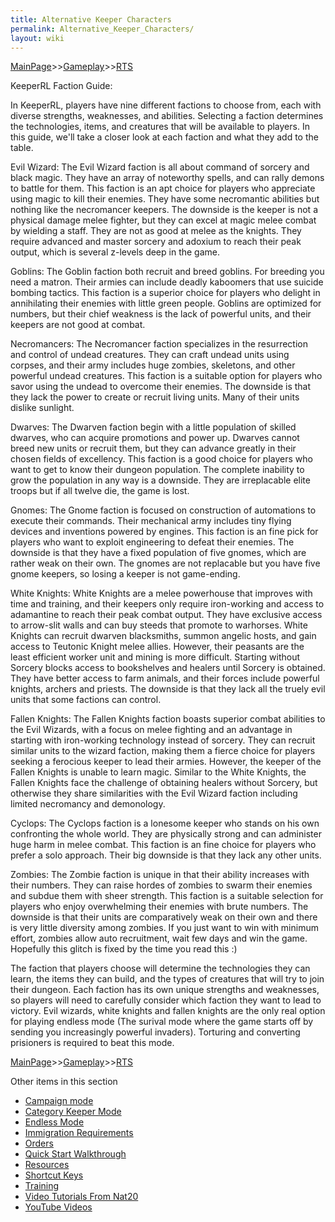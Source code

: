 ```yaml
---
title: Alternative Keeper Characters
permalink: Alternative_Keeper_Characters/
layout: wiki
---
```


[MainPage](/keeperrl_wiki/ "wikilink")>>[Gameplay](/keeperrl_wiki/Gameplay "wikilink")>>[RTS](/keeperrl_wiki/RTS "wikilink")


KeeperRL Faction Guide:


In KeeperRL, players have nine different factions to choose from, each with diverse strengths, weaknesses, and abilities. Selecting a faction determines the technologies, items, and creatures that will be available to players. In this guide, we'll take a closer look at each faction and what they add to the table.


Evil Wizard:
The Evil Wizard faction is all about command of sorcery and black magic. They have an array of noteworthy spells, and can rally demons to battle for them. This faction is an apt choice for players who appreciate using magic to kill their enemies. They have some necromantic abilities but nothing like the necromancer keepers. The downside is the keeper is not a physical damage melee fighter, but they can excel at magic melee combat by wielding a staff. They are not as good at melee as the knights. They require advanced and master sorcery and adoxium to reach their peak output, which is several z-levels deep in the game. 


Goblins:
The Goblin faction both recruit and breed goblins. For breeding you need a matron. Their armies can include deadly kaboomers that use suicide bombing tactics. This faction is a superior choice for players who delight in annihilating their enemies with little green people. Goblins are optimized for numbers, but their chief weakness is the lack of powerful units, and their keepers are not good at combat. 


Necromancers:
The Necromancer faction specializes in the resurrection and control of undead creatures. They can craft undead units using corpses, and their army includes huge zombies, skeletons, and other powerful undead creatures. This faction is a suitable option for players who savor using the undead to overcome their enemies. The downside is that they lack the power to create or recruit living units. Many of their units dislike sunlight.


Dwarves:
The Dwarven faction begin with a little population of skilled dwarves, who can acquire promotions and power up. Dwarves cannot breed new units or recruit them, but they can advance greatly in their chosen fields of excellency. This faction is a good choice for players who want to get to know their dungeon population. The complete inability to grow the population in any way is a downside. They are irreplacable elite troops but if all twelve die, the game is lost.


Gnomes:
The Gnome faction is focused on construction of automations to execute their commands. Their mechanical army includes tiny flying devices and inventions powered by engines. This faction is an fine pick for players who want to exploit engineering to defeat their enemies. The downside is that they have a fixed population of five gnomes, which are rather weak on their own. The gnomes are not replacable but you have five gnome keepers, so losing a keeper is not game-ending.


White Knights:
White Knights are a melee powerhouse that improves with time and training, and their keepers only require iron-working and access to adamantine to reach their peak combat output. They have exclusive access to arrow-slit walls and can buy steeds that promote to warhorses. White Knights can recruit dwarven blacksmiths, summon angelic hosts, and gain access to Teutonic Knight melee allies. However, their peasants are the least efficient worker unit and mining is more difficult. Starting without Sorcery blocks access to bookshelves and healers until Sorcery is obtained. They have better access to farm animals, and their forces include powerful knights, archers and priests. The downside is that they lack all the truely evil units that some factions can control.


Fallen Knights:
The Fallen Knights faction boasts superior combat abilities to the Evil Wizards, with a focus on melee fighting and an advantage in starting with iron-working technology instead of sorcery. They can recruit similar units to the wizard faction, making them a fierce choice for players seeking a ferocious keeper to lead their armies. However, the keeper of the Fallen Knights is unable to learn magic. Similar to the White Knights, the Fallen Knights face the challenge of obtaining healers without Sorcery, but otherwise they share similarities with the Evil Wizard faction including limited necromancy and demonology.


Cyclops:
The Cyclops faction is a lonesome keeper who stands on his own confronting the whole world. They are physically strong and can administer huge harm in melee combat. This faction is an fine choice for players who prefer a solo approach. Their big downside is that they lack any other units.


Zombies:
The Zombie faction is unique in that their ability increases with their numbers. They can raise hordes of zombies to swarm their enemies and subdue them with sheer strength. This faction is a suitable selection for players who enjoy overwhelming their enemies with brute numbers. The downside is that their units are comparatively weak on their own and there is very little diversity among zombies. If you just want to win with minimum effort, zombies allow auto recruitment, wait few days and win the game. Hopefully this glitch is fixed by the time you read this :)


The faction that players choose will determine the technologies they can learn, the items they can build, and the types of creatures that will try to join their dungeon. Each faction has its own unique strengths and weaknesses, so players will need to carefully consider which faction they want to lead to victory. Evil wizards, white knights and fallen knights are the only real option for playing endless mode (The surival mode where the game starts off by sending you increasingly powerful invaders). Torturing and converting prisioners is required to beat this mode.


[MainPage](/keeperrl_wiki/ "wikilink")>>[Gameplay](/keeperrl_wiki/Gameplay "wikilink")>>[RTS](/keeperrl_wiki/RTS "wikilink")

Other items in this section
-    [Campaign mode](/keeperrl_wiki/Campaign_Mode "wikilink")
-    [Category Keeper Mode](/keeperrl_wiki/Category_Keeper_Mode "wikilink")
-    [Endless Mode](/keeperrl_wiki/Endless_Mode "wikilink")
-    [Immigration Requirements](/keeperrl_wiki/Immigration_Requirements "wikilink")
-    [Orders](/keeperrl_wiki/Orders "wikilink")
-    [Quick Start Walkthrough](/keeperrl_wiki/Quick_Start_Walkthrough "wikilink")
-    [Resources](/keeperrl_wiki/Resources "wikilink")
-    [Shortcut Keys](/keeperrl_wiki/Shortcut_Keys "wikilink")
-    [Training](/keeperrl_wiki/Training "wikilink")
-    [Video Tutorials From Nat20](/keeperrl_wiki/Video_Tutorials_From_Nat20 "wikilink")
-    [YouTube Videos](/keeperrl_wiki/YouTube_Videos "wikilink")
